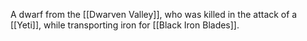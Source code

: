 A dwarf from the [[Dwarven Valley]], who was killed in the attack of a [[Yeti]], while transporting iron for [[Black Iron Blades]].